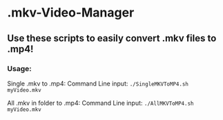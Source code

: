 # .mkv-Video-Manager
## Use these scripts to easily convert .mkv files to .mp4!
### Usage:
Single .mkv to .mp4:
Command Line input: `./SingleMKVToMP4.sh myVideo.mkv`

All .mkv in folder to .mp4:
Command Line input: `./AllMKVToMP4.sh myVideo.mkv`

